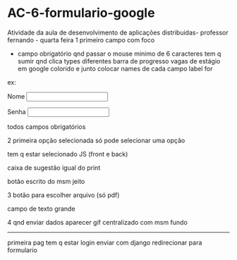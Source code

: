 # AC-6-formulario-google
Atividade da aula de desenvolvimento de aplicações distribuidas- professor fernando - quarta feira 
1
primeiro campo com foco
* campo obrigatório qnd passar o mouse
minimo de 6 caracteres tem q sumir qnd clica
types diferentes
barra de progresso
vagas de estágio em google colorido e junto
colocar names de cada campo
label for

ex:


<label for="nome">Nome</label>
<input type="text" id="nome" name="nome" pattern="">

<label for="senha">Senha</label>
<input type="password" id="senha" name="senha">

todos campos obrigatórios

2
primeira opção selecionada
só pode selecionar uma opção

tem q estar selecionado JS (front e back)

caixa de sugestão igual do print

botão escrito do msm jeito

3
botão para escolher arquivo (só pdf)

campo de texto grande

4
qnd enviar dados aparecer gif centralizado com msm fundo



-----------
primeira pag tem q estar login
enviar com django
redirecionar para formulario
